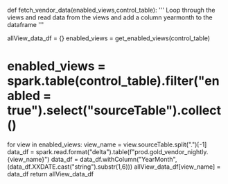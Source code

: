 def fetch_vendor_data(enabled_views,control_table): 
  '''
  Loop through the views and read data from the views and add a column yearmonth to the dataframe
  '''

  allView_data_df = {}
  enabled_views = get_enabled_views(control_table)
  # enabled_views = spark.table(control_table).filter("enabled = true").select("sourceTable").collect()
  
  for view in enabled_views:
      view_name = view.sourceTable.split(".")[-1]
      data_df = spark.read.format("delta").table(f"prod.gold_vendor_nightly.{view_name}")
      data_df = data_df.withColumn("YearMonth", (data_df.XXDATE.cast("string").substr(1,6)))
      allView_data_df[view_name] = data_df
  return allView_data_df
  
